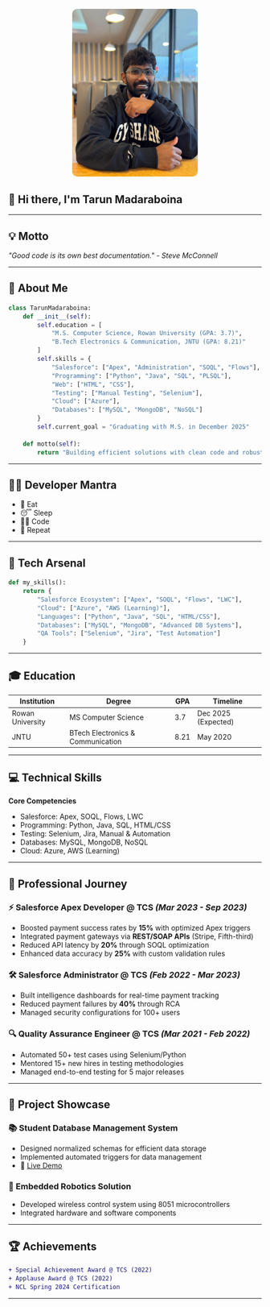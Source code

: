 
<p align="center">
  <img src="profile.jpeg" alt="Tarun Madaraboina" width="250" style="border-radius: 10px;" />
</p>

## 👋 Hi there, I'm Tarun Madaraboina

---

## 💡 Motto
*"Good code is its own best documentation." - Steve McConnell*

---

## 🧠 About Me

```python
class TarunMadaraboina:
    def __init__(self):
        self.education = [
            "M.S. Computer Science, Rowan University (GPA: 3.7)",
            "B.Tech Electronics & Communication, JNTU (GPA: 8.21)"
        ]
        self.skills = {
            "Salesforce": ["Apex", "Administration", "SOQL", "Flows"],
            "Programming": ["Python", "Java", "SQL", "PLSQL"],
            "Web": ["HTML", "CSS"],
            "Testing": ["Manual Testing", "Selenium"],
            "Cloud": ["Azure"],
            "Databases": ["MySQL", "MongoDB", "NoSQL"]
        }
        self.current_goal = "Graduating with M.S. in December 2025"

    def motto(self):
        return "Building efficient solutions with clean code and robust testing"
```

---

## 👨‍💻 Developer Mantra

- 🥗 Eat  
- 😴 Sleep  
- 👨‍💻 Code  
- 🔁 Repeat  

---

## 🚀 Tech Arsenal

```python
def my_skills():
    return {
        "Salesforce Ecosystem": ["Apex", "SOQL", "Flows", "LWC"],
        "Cloud": ["Azure", "AWS (Learning)"],
        "Languages": ["Python", "Java", "SQL", "HTML/CSS"],
        "Databases": ["MySQL", "MongoDB", "Advanced DB Systems"],
        "QA Tools": ["Selenium", "Jira", "Test Automation"]
    }
```

---

## 🎓 Education

| Institution      | Degree                            | GPA  | Timeline            |
| ---------------- | --------------------------------- | ---- | ------------------- |
| Rowan University | MS Computer Science               | 3.7  | Dec 2025 (Expected) |
| JNTU             | BTech Electronics & Communication | 8.21 | May 2020            |

---

## 💻 Technical Skills

**Core Competencies**  
- Salesforce: Apex, SOQL, Flows, LWC  
- Programming: Python, Java, SQL, HTML/CSS  
- Testing: Selenium, Jira, Manual & Automation  
- Databases: MySQL, MongoDB, NoSQL  
- Cloud: Azure, AWS (Learning)

---

## 💼 Professional Journey

### ⚡ Salesforce Apex Developer @ TCS *(Mar 2023 - Sep 2023)*
- Boosted payment success rates by **15%** with optimized Apex triggers  
- Integrated payment gateways via **REST/SOAP APIs** (Stripe, Fifth-third)  
- Reduced API latency by **20%** through SOQL optimization  
- Enhanced data accuracy by **25%** with custom validation rules  

### 🛠️ Salesforce Administrator @ TCS *(Feb 2022 - Mar 2023)*
- Built intelligence dashboards for real-time payment tracking  
- Reduced payment failures by **40%** through RCA  
- Managed security configurations for 100+ users  

### 🔍 Quality Assurance Engineer @ TCS *(Mar 2021 - Feb 2022)*
- Automated 50+ test cases using Selenium/Python  
- Mentored 15+ new hires in testing methodologies  
- Managed end-to-end testing for 5 major releases  

---

## 🧪 Project Showcase

### 📚 Student Database Management System
- Designed normalized schemas for efficient data storage  
- Implemented automated triggers for data management  
- 🔗 [Live Demo](http://elvis.rowan.edu/~Madara24/advanceddatabases/finalproject/)

### 🤖 Embedded Robotics Solution
- Developed wireless control system using 8051 microcontrollers  
- Integrated hardware and software components  

---

## 🏆 Achievements

```diff
+ Special Achievement Award @ TCS (2022)
+ Applause Award @ TCS (2022)
+ NCL Spring 2024 Certification
```

---
